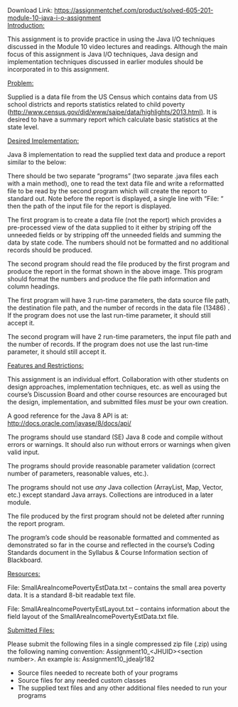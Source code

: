 Download Link: https://assignmentchef.com/product/solved-605-201-module-10-java-i-o-assignment
<br>
<u>Introduction:</u>

This assignment is to provide practice in using the Java I/O techniques discussed in the Module 10 video lectures and readings.  Although the main focus of this assignment is Java I/O techniques, Java design and implementation techniques discussed in earlier modules should be incorporated in to this assignment.

<u>Problem:</u>

Supplied is a data file from the US Census which contains data from US school districts and reports statistics related to child poverty (<u><a href="https://www.census.gov/did/www/saipe/data/highlights/2013.html">http://www.census.gov/did/www/saipe/data/highlights/2013.html</a></u><a href="https://www.census.gov/did/www/saipe/data/highlights/2013.html">)</a>.  It is desired to have a summary report which calculate basic statistics at the state level.

<u>Desired Implementation:</u>

Java 8 implementation to read the supplied text data and produce a report similar to the below:

There should be two separate “programs” (two separate .java files each with a main method), one to read the text data file and write a reformatted file to be read by the second program which will create the report to standard out.  Note before the report is displayed, a single line with “File: “ then the path of the input file for the report is displayed.

The first program is to create a data file (not the report) which provides a pre-processed view of the data supplied to it either by striping off the unneeded fields or by stripping off the unneeded fields and summing the data by state code.  The numbers should not be formatted and no additional records should be produced.

The second program should read the file produced by the first program and produce the report in the format shown in the above image.  This program should format the numbers and produce the file path information and column headings.

The first program will have 3 run-time parameters, the data source file path, the destination file path, and the number of records in the data file (13486) . If the program does not use the last run-time parameter, it should still accept it.

The second program will have 2 run-time parameters, the input file path and the number of records.  If the program does not use the last run-time parameter, it should still accept it.

<u>Features and Restrictions:</u>

This assignment is an individual effort.  Collaboration with other students on design approaches, implementation techniques, etc. as well as using the course’s Discussion Board and other course resources are encouraged but the design, implementation, and submitted files <em>must</em> be your own creation.

A good reference for the Java 8 API is at: <u><a href="https://docs.oracle.com/javase/8/docs/api/">http://docs.oracle.com/javase/8/docs/api/</a></u>

The programs should use standard (SE) Java 8 code and compile without errors or warnings.  It should also run without errors or warnings when given valid input.

The programs should provide reasonable parameter validation (correct number of parameters, reasonable values, etc.).

The programs should not use <em>any</em> Java collection (ArrayList, Map, Vector, etc.) except standard Java arrays.  Collections are introduced in a later module.

The file produced by the first program should not be deleted after running the report program.

The program’s code should be reasonable formatted and commented as demonstrated so far in the course and reflected in the course’s Coding Standards document in the Syllabus &amp; Course Information section of Blackboard.

<u>Resources:</u>

File: SmallAreaIncomePovertyEstData.txt – contains the small area poverty data.  It is a standard 8-bit readable text file.

File: SmallAreaIncomePovertyEstLayout.txt – contains information about the field layout of the SmallAreaIncomePovertyEstData.txt file.

<u>Submitted Files:</u>

Please submit the following files in a single compressed zip file (.zip) using the following naming convention: Assignment10_&lt;JHUID&gt;&lt;section number&gt;.  An example is: Assignment10_jdealjr182

<ul>

 <li>Source files needed to recreate both of your programs</li>

 <li>Source files for any needed custom classes</li>

 <li>The supplied text files and any other additional files needed to run your programs</li>

</ul>